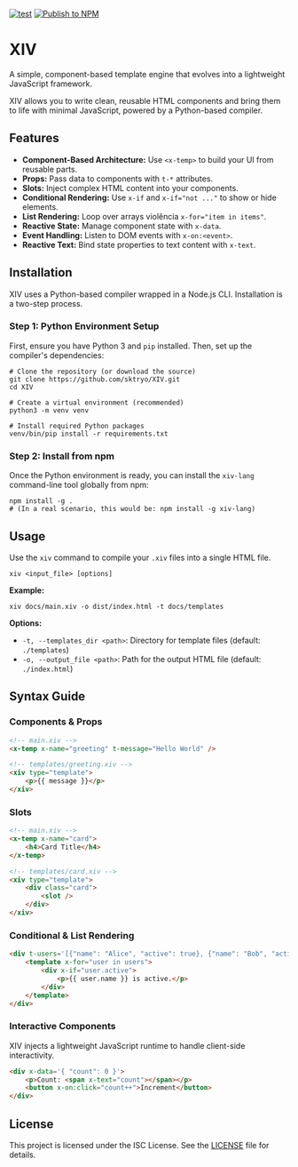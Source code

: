 [![test](https://github.com/sktryo/XIV/actions/workflows/test.yml/badge.svg)](https://github.com/sktryo/XIV/actions/workflows/test.yml)
[![Publish to NPM](https://github.com/sktryo/XIV/actions/workflows/publish_npm.yaml/badge.svg)](https://github.com/sktryo/XIV/actions/workflows/publish_npm.yaml)
# XIV

A simple, component-based template engine that evolves into a lightweight JavaScript framework.

XIV allows you to write clean, reusable HTML components and bring them to life with minimal JavaScript, powered by a Python-based compiler.

## Features

- **Component-Based Architecture:** Use `<x-temp>` to build your UI from reusable parts.
- **Props:** Pass data to components with `t-*` attributes.
- **Slots:** Inject complex HTML content into your components.
- **Conditional Rendering:** Use `x-if` and `x-if="not ..."` to show or hide elements.
- **List Rendering:** Loop over arrays violência `x-for="item in items"`.
- **Reactive State:** Manage component state with `x-data`.
- **Event Handling:** Listen to DOM events with `x-on:<event>`.
- **Reactive Text:** Bind state properties to text content with `x-text`.

## Installation

XIV uses a Python-based compiler wrapped in a Node.js CLI. Installation is a two-step process.

### Step 1: Python Environment Setup

First, ensure you have Python 3 and `pip` installed. Then, set up the compiler's dependencies:

```shell
# Clone the repository (or download the source)
git clone https://github.com/sktryo/XIV.git
cd XIV

# Create a virtual environment (recommended)
python3 -m venv venv

# Install required Python packages
venv/bin/pip install -r requirements.txt
```

### Step 2: Install from npm

Once the Python environment is ready, you can install the `xiv-lang` command-line tool globally from npm:

```shell
npm install -g .
# (In a real scenario, this would be: npm install -g xiv-lang)
```

## Usage

Use the `xiv` command to compile your `.xiv` files into a single HTML file.

```shell
xiv <input_file> [options]
```

**Example:**

```shell
xiv docs/main.xiv -o dist/index.html -t docs/templates
```

**Options:**

- `-t, --templates_dir <path>`: Directory for template files (default: `./templates`)
- `-o, --output_file <path>`: Path for the output HTML file (default: `./index.html`)

## Syntax Guide

### Components & Props

```html
<!-- main.xiv -->
<x-temp x-name="greeting" t-message="Hello World" />

<!-- templates/greeting.xiv -->
<xiv type="template">
    <p>{{ message }}</p>
</xiv>
```

### Slots

```html
<!-- main.xiv -->
<x-temp x-name="card">
    <h4>Card Title</h4>
</x-temp>

<!-- templates/card.xiv -->
<xiv type="template">
    <div class="card">
        <slot />
    </div>
</xiv>
```

### Conditional & List Rendering

```html
<div t-users='[{"name": "Alice", "active": true}, {"name": "Bob", "active": false}]'>
    <template x-for="user in users">
        <div x-if="user.active">
            <p>{{ user.name }} is active.</p>
        </div>
    </template>
</div>
```

### Interactive Components

XIV injects a lightweight JavaScript runtime to handle client-side interactivity.

```html
<div x-data='{ "count": 0 }'>
    <p>Count: <span x-text="count"></span></p>
    <button x-on:click="count++">Increment</button>
</div>
```

## License

This project is licensed under the ISC License. See the [LICENSE](./LICENSE) file for details.
